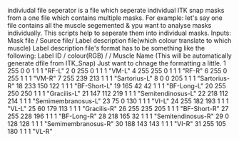 indiviudal file seperator is a file which seperate individual ITK snap masks from a one file which contains multiple masks. For example: let's say one file contains all the muscle segemented & ypu want to analyse masks individually. 
This scripts help to seperate them into individual masks. 
Inputs: Mask file / Source file/ Label description file(which colour translate to which muscle)
Label description file's format has to be something like the following: Label ID / colour(RGB) / / Muscle Name (This will be automatically generate dfile from ITK_Snap) Just want to chnage the formatting a little. 
1   255    0    0         1  1  1    "RF-L"
2     0  255    0         1  1  1    "VM-L"
4   255  255    0         1  1  1    "RF-R"
6   255    0  255         1  1  1    "VM-R"
7   255  239  213         1  1  1    "Sartorius-L"
8     0    0  205         1  1  1    "Sartorius-R"
18   233  150  122        1  1  1    "BF-Short-L"
19   165   42   42        1  1  1    "BF-Long-L"
20   255  250  250        1  1  1    "Gracilis-L"
21   147  112  219        1  1  1    "Semitendinosus-L"
22   218  112  214        1  1  1    "Semimembranosus-L"
23    75    0  130        1  1  1    "VI-L"
24   255  182  193        1  1  1    "VL-L"
25    60  179  113        1  1  1    "Gracilis-R"
26   255  235  205        1  1  1    "BF-Short-R"
27   255  228  196        1  1  1    "BF-Long-R"
28   218  165   32        1  1  1    "Semitendinosus-R"
29     0  128  128        1  1  1    "Semimembranosus-R"
30   188  143  143        1  1  1    "VI-R"
31   255  105  180        1  1  1    "VL-R"
